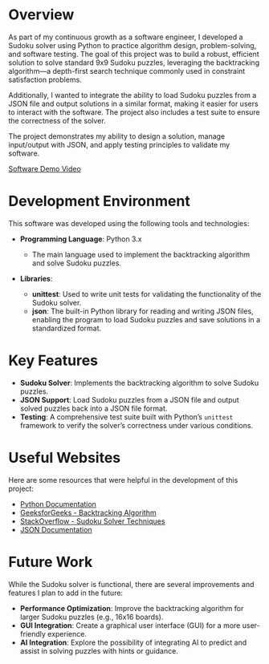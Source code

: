 # Overview

As part of my continuous growth as a software engineer, I developed a Sudoku solver using Python to practice algorithm design, problem-solving, and software testing. The goal of this project was to build a robust, efficient solution to solve standard 9x9 Sudoku puzzles, leveraging the backtracking algorithm—a depth-first search technique commonly used in constraint satisfaction problems. 

Additionally, I wanted to integrate the ability to load Sudoku puzzles from a JSON file and output solutions in a similar format, making it easier for users to interact with the software. The project also includes a test suite to ensure the correctness of the solver.

The project demonstrates my ability to design a solution, manage input/output with JSON, and apply testing principles to validate my software.

[Software Demo Video](https://vimeo.com/1037127388?share=copy)

# Development Environment

This software was developed using the following tools and technologies:

- **Programming Language**: Python 3.x
  - The main language used to implement the backtracking algorithm and solve Sudoku puzzles.
  
- **Libraries**:
  - **unittest**: Used to write unit tests for validating the functionality of the Sudoku solver.
  - **json**: The built-in Python library for reading and writing JSON files, enabling the program to load Sudoku puzzles and save solutions in a standardized format.
  
# Key Features

- **Sudoku Solver**: Implements the backtracking algorithm to solve Sudoku puzzles.
- **JSON Support**: Load Sudoku puzzles from a JSON file and output solved puzzles back into a JSON file format.
- **Testing**: A comprehensive test suite built with Python’s `unittest` framework to verify the solver’s correctness under various conditions.

# Useful Websites

Here are some resources that were helpful in the development of this project:

- [Python Documentation](https://docs.python.org/3/)
- [GeeksforGeeks - Backtracking Algorithm](https://www.geeksforgeeks.org/backtracking-algorithms/)
- [StackOverflow - Sudoku Solver Techniques](https://stackoverflow.com/questions/ask)
- [JSON Documentation](https://www.json.org/json-en.html)

# Future Work

While the Sudoku solver is functional, there are several improvements and features I plan to add in the future:

- **Performance Optimization**: Improve the backtracking algorithm for larger Sudoku puzzles (e.g., 16x16 boards).
- **GUI Integration**: Create a graphical user interface (GUI) for a more user-friendly experience.
- **AI Integration**: Explore the possibility of integrating AI to predict and assist in solving puzzles with hints or guidance.

